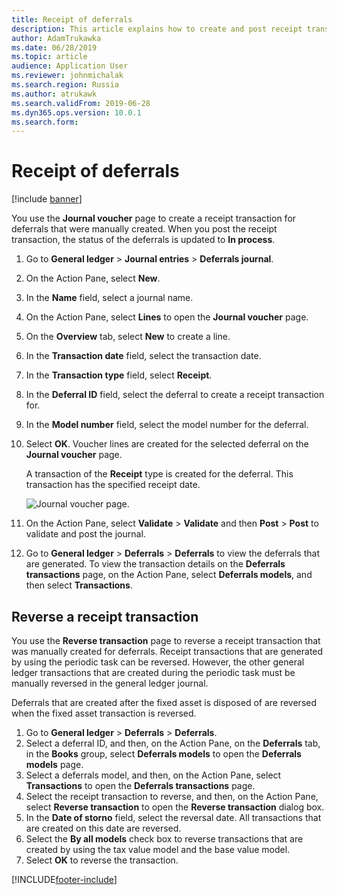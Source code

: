 ```yaml
---
title: Receipt of deferrals
description: This article explains how to create and post receipt transactions for deferrals that were manually created. It also explains how to reverse receipt transactions.
author: AdamTrukawka
ms.date: 06/28/2019
ms.topic: article
audience: Application User
ms.reviewer: johnmichalak
ms.search.region: Russia
ms.author: atrukawk
ms.search.validFrom: 2019-06-28
ms.dyn365.ops.version: 10.0.1
ms.search.form: 
---
```


# Receipt of deferrals

[!include [banner](../../includes/banner.md)]

You use the **Journal voucher** page to create a receipt transaction for deferrals that were manually created. When you post the receipt transaction, the status of the deferrals is updated to **In process**.

1. Go to **General ledger** \> **Journal entries** \> **Deferrals journal**.
2. On the Action Pane, select **New**.
3. In the **Name** field, select a journal name.
4. On the Action Pane, select **Lines** to open the **Journal voucher** page.
5. On the **Overview** tab, select **New** to create a line.
6. In the **Transaction date** field, select the transaction date.
7. In the **Transaction type** field, select **Receipt**.
8. In the **Deferral ID** field, select the deferral to create a receipt transaction for.
9. In the **Model number** field, select the model number for the deferral.
10. Select **OK**. Voucher lines are created for the selected deferral on the **Journal voucher** page.

    A transaction of the **Receipt** type is created for the deferral. This transaction has the specified receipt date.

    ![Journal voucher page.](../media/rus-deferral-transactions-01.png)

11. On the Action Pane, select **Validate** \> **Validate** and then **Post** \> **Post** to validate and post the journal.
12. Go to **General ledger** \> **Deferrals** \> **Deferrals** to view the deferrals that are generated. To view the transaction details on the **Deferrals transactions** page, on the Action Pane, select **Deferrals models**, and then select **Transactions**.

## Reverse a receipt transaction

You use the **Reverse transaction** page to reverse a receipt transaction that was manually created for deferrals. Receipt transactions that are generated by using the periodic task can be reversed. However, the other general ledger transactions that are created during the periodic task must be manually reversed in the general ledger journal.

Deferrals that are created after the fixed asset is disposed of are reversed when the fixed asset transaction is reversed.

1. Go to **General ledger** \> **Deferrals** \> **Deferrals**.
2. Select a deferral ID, and then, on the Action Pane, on the **Deferrals** tab, in the **Books** group, select **Deferrals models** to open the **Deferrals models** page.
3. Select a deferrals model, and then, on the Action Pane, select **Transactions** to open the **Deferrals transactions** page.
4. Select the receipt transaction to reverse, and then, on the Action Pane, select **Reverse transaction** to open the **Reverse transaction** dialog box.
5. In the **Date of storno** field, select the reversal date. All transactions that are created on this date are reversed.
6. Select the **By all models** check box to reverse transactions that are created by using the tax value model and the base value model.
7. Select **OK** to reverse the transaction.


[!INCLUDE[footer-include](../../../includes/footer-banner.md)]
